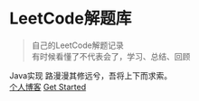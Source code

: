 # LeetCode解题库


> 自己的LeetCode解题记录  
> 有时候看懂了不代表会了，学习、总结、回顾

Java实现
路漫漫其修远兮，吾将上下而求索。  
[个人博客](https://blog.ashtime.net/)
[Get Started](#quick-start)

